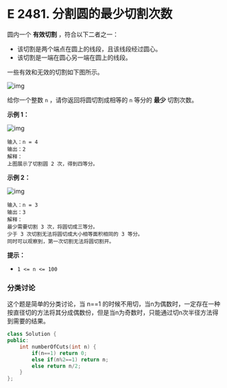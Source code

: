 # E 2481. 分割圆的最少切割次数

圆内一个 **有效切割** ，符合以下二者之一：

- 该切割是两个端点在圆上的线段，且该线段经过圆心。
- 该切割是一端在圆心另一端在圆上的线段。

一些有效和无效的切割如下图所示。

![img](https://assets.leetcode.com/uploads/2022/10/29/alldrawio.png)

给你一个整数 `n` ，请你返回将圆切割成相等的 `n` 等分的 **最少** 切割次数。

 

**示例 1：**

![img](https://assets.leetcode.com/uploads/2022/10/24/11drawio.png)

```
输入：n = 4
输出：2
解释：
上图展示了切割圆 2 次，得到四等分。
```

**示例 2：**

![img](https://assets.leetcode.com/uploads/2022/10/24/22drawio.png)

```
输入：n = 3
输出：3
解释：
最少需要切割 3 次，将圆切成三等分。
少于 3 次切割无法将圆切成大小相等面积相同的 3 等分。
同时可以观察到，第一次切割无法将圆切割开。
```

 

**提示：**

- `1 <= n <= 100`



### 分类讨论

这个题是简单的分类讨论，当 n==1 的时候不用切，当n为偶数时，一定存在一种按直径切的方法将其分成偶数份，但是当n为奇数时，只能通过切n次半径方法得到需要的结果。

```cpp
class Solution {
public:
    int numberOfCuts(int n) {
        if(n==1) return 0;
        else if(n%2==1) return n;
        else return n/2;
    }
};
```


